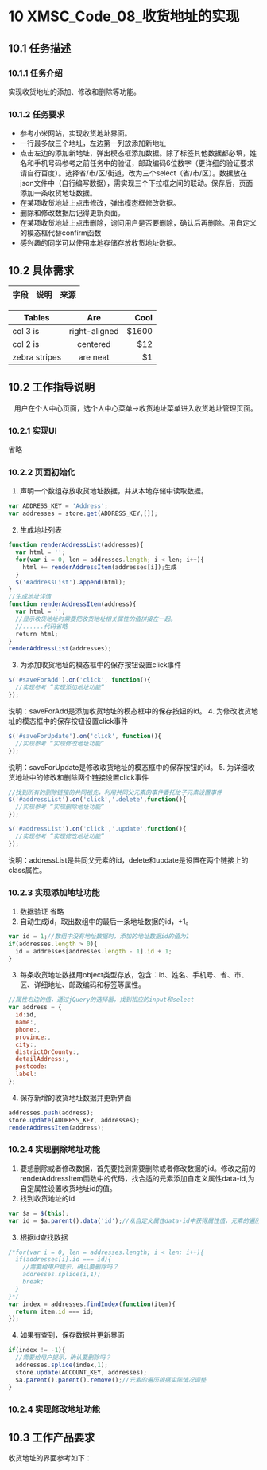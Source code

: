 # 10 XMSC_Code_08_收货地址的实现
## 10.1	任务描述
### 10.1.1 任务介绍
实现收货地址的添加、修改和删除等功能。
### 10.1.2	任务要求
* 参考小米网站，实现收货地址界面。
* 一行最多放三个地址，左边第一列放添加新地址
* 点击左边的添加新地址，弹出模态框添加数据。除了标签其他数据都必填，姓名和手机号码参考之前任务中的验证，邮政编码6位数字（更详细的验证要求请自行百度）。选择省/市/区/街道，改为三个select（省/市/区）。数据放在json文件中（自行编写数据），需实现三个下拉框之间的联动。保存后，页面添加一条收货地址数据。
* 在某项收货地址上点击修改，弹出模态框修改数据。
* 删除和修改数据后记得更新页面。
* 在某项收货地址上点击删除，询问用户是否要删除，确认后再删除。用自定义的模态框代替confirm函数
* 感兴趣的同学可以使用本地存储存放收货地址数据。
## 10.2 具体需求
字段 | 说明 | 来源
:----|:-----:|-----:

| Tables        | Are           | Cool  |
| ------------- |:-------------:| -----:|
| col 3 is      | right-aligned | $1600 |
| col 2 is      | centered      |   $12 |
| zebra stripes | are neat      |    $1 |

## 10.2	工作指导说明
    用户在个人中心页面，选个人中心菜单→收货地址菜单进入收货地址管理页面。 
### 10.2.1 实现UI
省略
### 10.2.2 页面初始化
1. 声明一个数组存放收货地址数据，并从本地存储中读取数据。
```javascript
var ADDRESS_KEY = 'Address';
var addresses = store.get(ADDRESS_KEY,[]);
```
2. 生成地址列表
```javascript
function renderAddressList(addresses){
  var html = '';
  for(var i = 0, len = addresses.length; i < len; i++){
    html += renderAddressItem(addresses[i]);生成
  }
  $('#addressList').append(html);
}
//生成地址详情
function renderAddressItem(address){
  var html = '';
  //显示收货地址时需要把收货地址相关属性的值拼接在一起。
  //......代码省略
  return html;
}
renderAddressList(addresses);
```
3. 为添加收货地址的模态框中的保存按钮设置click事件
```javascript
$('#saveForAdd').on('click', function(){
  //实现参考 “实现添加地址功能”
});
```
说明：saveForAdd是添加收货地址的模态框中的保存按钮的id。
4. 为修改收货地址的模态框中的保存按钮设置click事件
```javascript
$('#saveForUpdate').on('click', function(){
  //实现参考 “实现修改地址功能”
});
```
说明：saveForUpdate是修改收货地址的模态框中的保存按钮的id。
5. 为详细收货地址中的修改和删除两个链接设置click事件
```javascript
//找到所有的删除链接的共同祖先，利用共同父元素的事件委托给子元素设置事件
$('#addressList').on('click','.delete',function(){
  //实现参考 “实现删除地址功能”
});

$('#addressList').on('click','.update',function(){
  //实现参考 “实现修改地址功能”
});
```
说明：addressList是共同父元素的id，delete和update是设置在两个链接上的class属性。
### 10.2.3 实现添加地址功能
1. 数据验证
省略
2. 自动生成id，取出数组中的最后一条地址数据的id，+1。
```javascript
var id = 1;//数组中没有地址数据时，添加的地址数据id的值为1
if(addresses.length > 0){
  id = addresses[addresses.length - 1].id + 1;
}
```
3. 每条收货地址数据用object类型存放，包含：id、姓名、手机号、省、市、区、详细地址、邮政编码和标签等属性。
```javascript
//属性右边的值，通过jQuery的选择器，找到相应的input和select
var address = {
  id:id,
  name:,
  phone:,
  province:,
  city:,
  districtOrCounty:,
  detailAddress:,
  postcode:
  label:
};

```
4. 保存新增的收货地址数据并更新界面
```javascript
addresses.push(address);
store.update(ADDRESS_KEY, addresses);
renderAddressItem(address);
```
### 10.2.4 实现删除地址功能
1. 要想删除或者修改数据，首先要找到需要删除或者修改数据的id。修改之前的renderAddressItem函数中的代码，找合适的元素添加自定义属性data-id,为自定属性设置收货地址id的值。
2. 找到收货地址的id
```javascript
var $a = $(this);
var id = $a.parent().data('id');//从自定义属性data-id中获得属性值，元素的遍历根据实际情况调整
```
3. 根据id查找数据
```javascript
/*for(var i = 0, len = addresses.length; i < len; i++){
  if(addresses[i].id === id){
    //需要给用户提示，确认要删除吗？
    addresses.splice(i,1);
    break;
  }
}*/
var index = addresses.findIndex(function(item){
  return item.id === id;
});
```
4. 如果有查到，保存数据并更新界面
```javascript
if(index != -1){
  //需要给用户提示，确认要删除吗？
  addresses.splice(index,1);
  store.update(ACCOUNT_KEY, addresses);
  $a.parent().parent().remove();//元素的遍历根据实际情况调整
}
```
### 10.2.4 实现修改地址功能
## 10.3	工作产品要求
收货地址的界面参考如下：
